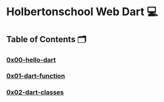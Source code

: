 # **Holbertonschool Web Dart** :computer:

## **Table of Contents** :card_index_dividers:

### [0x00-hello-dart](https://github.com/Qcarvalhooliveira/holbertonschool-web_dart/tree/main/0x00-hello-dart)

### [0x01-dart-function](https://github.com/Qcarvalhooliveira/holbertonschool-web_dart/tree/main/0x01-dart-function)

### [0x02-dart-classes](https://github.com/Qcarvalhooliveira/holbertonschool-web_dart/tree/main/0x02-dart-classes)